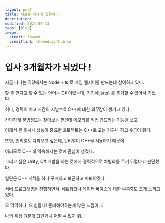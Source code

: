 ```yaml
---
layout: post
title: 새로운 회사에 합류하다.
description: 
modified: 2023-07-13
tags: [blog]
image:
  credit: lhamed
  creditlink: lhamed.github.io
---
```


# 입사 3개월차가 되었다 !

지금 다니는 직장에서는 Node + ts 로 게임 웹서버를 만드는데 참여하고 있다. 

할 줄 안다고 할 수 있는 언어는 C# 이었는데, 거기에 js(ts) 를 추가할 수 있어서 기쁘다. 

허나, 경력이 차고 시간이 지날수록 C++에 대한 의무감이 생기고 있다. 

간단하게 문법정도는 찾아보는 편인데 메모리를 직접 건드리는 기능을 보고

이래서 큰 회사나 성능이 중요한 프로젝트는 C++로 도는 거구나 하고 수긍이 됐다. 

또한, 언리얼도 다뤄보고 싶은데, 언리얼이 C++을 사용하기 때문에 

여러모로 C++ 에 익숙해지는 것에 관심이 생겼다. 

그리고 실은 Unity, C# 개발을 하는 것에서 경력적으로 차별화를 주기 어렵다고 판단했다. 

일단은 C++ 서적을 하나 구매하고 퇴근하고 파봐야겠다. 

서버 프로그래밍을 진행하면서, 네트워크나 데이터 베이스에 대한 부족함도 크게 느끼고 있다. 

으 막막하다. 으 힘들다! 준비해야하는게 많은 느낌이다. 

나의 욕심 떄문에 그런거니 어쩔 수 없지 뭐. 